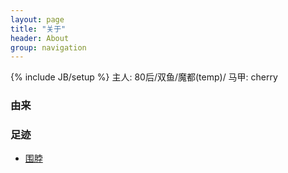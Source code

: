 ```yaml
---
layout: page
title: "关于"
header: About
group: navigation
---
```

{% include JB/setup %}
主人:  80后/双鱼/魔都(temp)/ 
马甲:  cherry
### 由来

### 足迹
- [围脖](http://www.weibo.com/)
